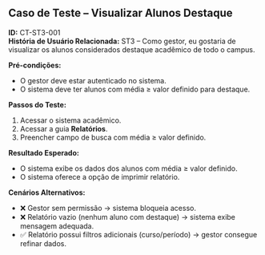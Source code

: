 ## Caso de Teste – Visualizar Alunos Destaque
**ID:** CT-ST3-001  
**História de Usuário Relacionada:** ST3 – Como gestor, eu gostaria de visualizar os alunos considerados destaque acadêmico de todo o campus.  

**Pré-condições:**  
- O gestor deve estar autenticado no sistema.  
- O sistema deve ter alunos com média ≥ valor definido para destaque.  

**Passos do Teste:**  
1. Acessar o sistema acadêmico.  
2. Acessar a guia **Relatórios**.  
3. Preencher campo de busca com média ≥ valor definido.  

**Resultado Esperado:**  
- O sistema exibe os dados dos alunos com média ≥ valor definido.  
- O sistema oferece a opção de imprimir relatório.  

**Cenários Alternativos:**  
- ❌ Gestor sem permissão → sistema bloqueia acesso.  
- ❌ Relatório vazio (nenhum aluno com destaque) → sistema exibe mensagem adequada.  
- ✅ Relatório possui filtros adicionais (curso/período) → gestor consegue refinar dados.  
